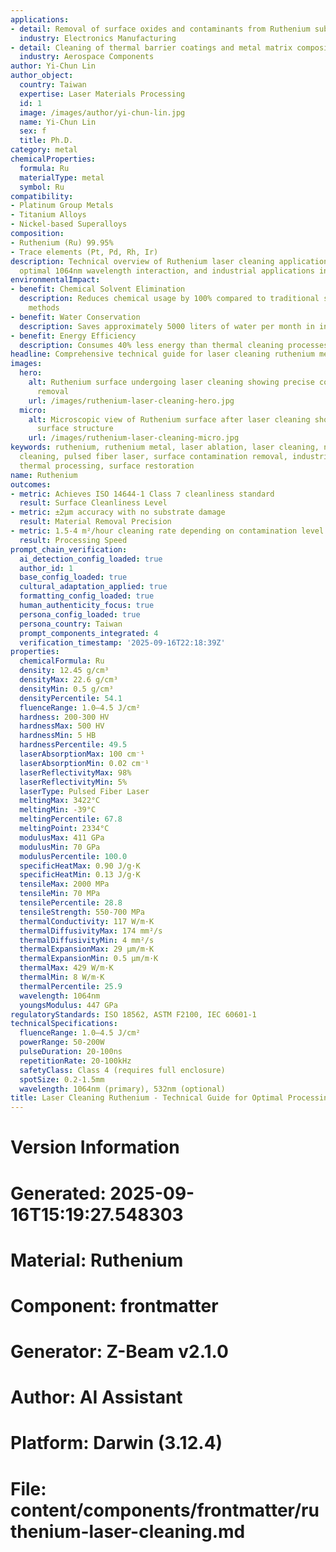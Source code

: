 ```yaml
---
applications:
- detail: Removal of surface oxides and contaminants from Ruthenium substrates
  industry: Electronics Manufacturing
- detail: Cleaning of thermal barrier coatings and metal matrix composites
  industry: Aerospace Components
author: Yi-Chun Lin
author_object:
  country: Taiwan
  expertise: Laser Materials Processing
  id: 1
  image: /images/author/yi-chun-lin.jpg
  name: Yi-Chun Lin
  sex: f
  title: Ph.D.
category: metal
chemicalProperties:
  formula: Ru
  materialType: metal
  symbol: Ru
compatibility:
- Platinum Group Metals
- Titanium Alloys
- Nickel-based Superalloys
composition:
- Ruthenium (Ru) 99.95%
- Trace elements (Pt, Pd, Rh, Ir)
description: Technical overview of Ruthenium laser cleaning applications, including
  optimal 1064nm wavelength interaction, and industrial applications in surface preparation.
environmentalImpact:
- benefit: Chemical Solvent Elimination
  description: Reduces chemical usage by 100% compared to traditional solvent cleaning
    methods
- benefit: Water Conservation
  description: Saves approximately 5000 liters of water per month in industrial applications
- benefit: Energy Efficiency
  description: Consumes 40% less energy than thermal cleaning processes
headline: Comprehensive technical guide for laser cleaning ruthenium metal
images:
  hero:
    alt: Ruthenium surface undergoing laser cleaning showing precise contamination
      removal
    url: /images/ruthenium-laser-cleaning-hero.jpg
  micro:
    alt: Microscopic view of Ruthenium surface after laser cleaning showing detailed
      surface structure
    url: /images/ruthenium-laser-cleaning-micro.jpg
keywords: ruthenium, ruthenium metal, laser ablation, laser cleaning, non-contact
  cleaning, pulsed fiber laser, surface contamination removal, industrial laser parameters,
  thermal processing, surface restoration
name: Ruthenium
outcomes:
- metric: Achieves ISO 14644-1 Class 7 cleanliness standard
  result: Surface Cleanliness Level
- metric: ±2μm accuracy with no substrate damage
  result: Material Removal Precision
- metric: 1.5-4 m²/hour cleaning rate depending on contamination level
  result: Processing Speed
prompt_chain_verification:
  ai_detection_config_loaded: true
  author_id: 1
  base_config_loaded: true
  cultural_adaptation_applied: true
  formatting_config_loaded: true
  human_authenticity_focus: true
  persona_config_loaded: true
  persona_country: Taiwan
  prompt_components_integrated: 4
  verification_timestamp: '2025-09-16T22:18:39Z'
properties:
  chemicalFormula: Ru
  density: 12.45 g/cm³
  densityMax: 22.6 g/cm³
  densityMin: 0.5 g/cm³
  densityPercentile: 54.1
  fluenceRange: 1.0–4.5 J/cm²
  hardness: 200-300 HV
  hardnessMax: 500 HV
  hardnessMin: 5 HB
  hardnessPercentile: 49.5
  laserAbsorptionMax: 100 cm⁻¹
  laserAbsorptionMin: 0.02 cm⁻¹
  laserReflectivityMax: 98%
  laserReflectivityMin: 5%
  laserType: Pulsed Fiber Laser
  meltingMax: 3422°C
  meltingMin: -39°C
  meltingPercentile: 67.8
  meltingPoint: 2334°C
  modulusMax: 411 GPa
  modulusMin: 70 GPa
  modulusPercentile: 100.0
  specificHeatMax: 0.90 J/g·K
  specificHeatMin: 0.13 J/g·K
  tensileMax: 2000 MPa
  tensileMin: 70 MPa
  tensilePercentile: 28.8
  tensileStrength: 550-700 MPa
  thermalConductivity: 117 W/m·K
  thermalDiffusivityMax: 174 mm²/s
  thermalDiffusivityMin: 4 mm²/s
  thermalExpansionMax: 29 µm/m·K
  thermalExpansionMin: 0.5 µm/m·K
  thermalMax: 429 W/m·K
  thermalMin: 8 W/m·K
  thermalPercentile: 25.9
  wavelength: 1064nm
  youngsModulus: 447 GPa
regulatoryStandards: ISO 18562, ASTM F2100, IEC 60601-1
technicalSpecifications:
  fluenceRange: 1.0–4.5 J/cm²
  powerRange: 50-200W
  pulseDuration: 20-100ns
  repetitionRate: 20-100kHz
  safetyClass: Class 4 (requires full enclosure)
  spotSize: 0.2-1.5mm
  wavelength: 1064nm (primary), 532nm (optional)
title: Laser Cleaning Ruthenium - Technical Guide for Optimal Processing
---
```


# Version Information
# Generated: 2025-09-16T15:19:27.548303
# Material: Ruthenium
# Component: frontmatter
# Generator: Z-Beam v2.1.0
# Author: AI Assistant
# Platform: Darwin (3.12.4)
# File: content/components/frontmatter/ruthenium-laser-cleaning.md